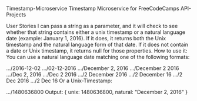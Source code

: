 Timestamp-Microservice
Timestamp Microservice for FreeCodeCamps API-Projects

User Stories
I can pass a string as a parameter, and it will check to see whether that string contains either a unix timestamp or a natural language date (example: January 1, 2016).
If it does, it returns both the Unix timestamp and the natural language form of that date.
If it does not contain a date or Unix timestamp, it returns null for those properties.
How to use it:
You can use a natural language date matching one of the following formats:

.../2016-12-02
.../02-12-2016
.../December 2, 2016
.../December 2 2016
.../Dec 2, 2016
.../Dec 2 2016
.../2 December 2016
.../2 December 16
.../2 Dec 2016
.../2 Dec 16
Or a Unix-Timestamp:

.../1480636800
Output:
{
    unix: 1480636800,
    natural: "December 2, 2016"
}
